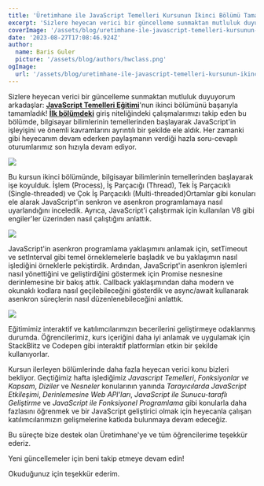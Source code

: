 ```yaml
---
title: 'Üretimhane ile JavaScript Temelleri Kursunun İkinci Bölümü Tamamlandı!'
excerpt: 'Sizlere heyecan verici bir güncelleme sunmaktan mutluluk duyuyorum arkadaşlar!'
coverImage: '/assets/blog/uretimhane-ile-javascript-temelleri-kursunun-ikinci-bolumu-tamamlandi/cover.png'
date: '2023-08-27T17:08:46.924Z'
author:
  name: Baris Guler
  picture: '/assets/blog/authors/hwclass.png'
ogImage:
  url: '/assets/blog/uretimhane-ile-javascript-temelleri-kursunun-ikinci-bolumu-tamamlandi/cover.png'
---
```


Sizlere heyecan verici bir güncelleme sunmaktan mutluluk duyuyorum arkadaşlar: **[JavaScript Temelleri Eğitimi](https://uretimhane.com.tr/etkinlikler/javascript-egitimi/)**'nun ikinci bölümünü başarıyla tamamladık! **[İlk bölümdeki](https://www.hwclass.dev/posts/uretimhane-ile-javascript-temelleri-kursunun-ikinci-bolumu-tamamlandi)** giriş niteliğindeki çalışmalarımızı takip eden bu bölümde, bilgisayar bilimlerinin temellerinden başlayarak JavaScript'in işleyişini ve önemli kavramlarını ayrıntılı bir şekilde ele aldık. Her zamanki gibi heyecanım devam ederken paylaşmanın verdiği hazla soru-cevaplı oturumlarımız son hızıyla devam ediyor.

![](/assets/blog/uretimhane-ile-javascript-temelleri-kursunun-ilk-bolumu-tamamlandi/course.png)

Bu kursun ikinci bölümünde, bilgisayar bilimlerinin temellerinden başlayarak işe koyulduk. İşlem (Process), İş Parçacığı (Thread), Tek İş Parçacıklı (Single-threaded) ve Çok İş Parçacıklı (Multi-threaded)Ortamlar gibi konuları ele alarak JavaScript'in senkron ve asenkron programlamaya nasıl uyarlandığını inceledik. Ayrıca, JavaScript'i çalıştırmak için kullanılan V8 gibi engiler'ler üzerinden nasıl çalıştığını anlattık.

![](/assets/blog/uretimhane-ile-javascript-temelleri-kursunun-ikinci-bolumu-tamamlandi/presentations.png)

JavaScript'in asenkron programlama yaklaşımını anlamak için, setTimeout ve setInterval gibi temel örneklemelerle başladık ve bu yaklaşımın nasıl işlediğini örneklerle pekiştirdik. Ardından, JavaScript'in asenkron işlemleri nasıl yönettiğini ve geliştirdiğini göstermek için Promise nesnesine derinlemesine bir bakış attık. Callback yaklaşımından daha modern ve okunaklı kodlara nasıl geçilebileceğini gösterdik ve async/await kullanarak asenkron süreçlerin nasıl düzenlenebileceğini anlattık.

![](/assets/blog/uretimhane-ile-javascript-temelleri-kursunun-ikinci-bolumu-tamamlandi/notion.png)

Eğitimimiz interaktif ve katılımcılarımızın becerilerini geliştirmeye odaklanmış durumda. Öğrencilerimiz, kurs içeriğini daha iyi anlamak ve uygulamak için StackBlitz ve Codepen gibi interaktif platformları etkin bir şekilde kullanıyorlar.

Kursun ilerleyen bölümlerinde daha fazla heyecan verici konu bizleri bekliyor. Geçtiğimiz hafta işlediğimiz _Javascript Temelleri_, _Fonksiyonlar ve Kapsam_,  _Diziler_ ve _Nesneler_ konularının yanında _Tarayıcılarda JavaScript Etkileşimi_, _Derinlemesine Web API'ları_, _JavaScript ile Sunucu-taraflı Geliştirme_ ve _JavaScript ile Fonksiyonel Programlama_ gibi konularla daha fazlasını öğrenmek ve bir JavaScript geliştirici olmak için heyecanla çalışan katılımcılarımızın gelişmelerine katkıda bulunmaya devam edeceğiz.

Bu süreçte bize destek olan Üretimhane'ye ve tüm öğrencilerime teşekkür ederiz.

Yeni güncellemeler için beni takip etmeye devam edin!

Okuduğunuz için teşekkür ederim.
